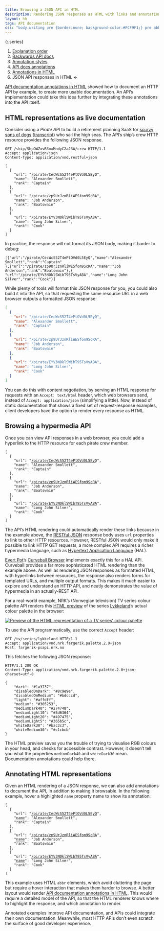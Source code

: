 ```yaml
---
title: Browsing a JSON API in HTML
description: Rendering JSON responses as HTML with links and annotations
layout: hh
tags: API documentation
css: "body.writing pre {border:none; background-color:#FCF9F1;} pre abbr { border-bottom:none; background-color:#FFEBA9; color:black; }"
---
```



{:.series}
1. [Explanation order](explanation-order)
2. [Backwards API docs](api-docs-backwards)
3. [Annotation styles](annotations)
4. [API docs annotations](api-docs-annotations)
5. [Annotations in HTML](api-docs-annotations-html)
6. JSON API responses in HTML ←

[API documentation annotations in HTML](api-docs-annotations-html)
showed how to document an HTTP API by example, to create more usable documentation.
An API’s implementation could take this idea further by integrating these annotations into the API itself.

## HTML representations as live documentation

Consider using a _Pirate API_ to build a retirement planning SaaS for
[scurvy sons of dogs](https://www.youtube.com/watch?v=F3QYm5W8waI)
([transcript](https://maple-clef.livejournal.com/31063.html)) who sail the high seas.
The API’s ship’s crew HTTP resource provides the following JSON response.

```http
GET /ship/ShpOWZxvR3mxMndyC2aJ3A/crew HTTP/1.1
Accept: application/json
Content-Type: application/vnd.restful+json

[
  {
    "url": "/pirate/CecWcS52T4ePtOVd0L5EyQ",
    "name": "Alexander Smollett",
    "rank": "Captain"
  },
  {
    "url": "/pirate/zp9UrJznRliWESfom9ScRA",
    "name": "Job Anderson",
    "rank": "Boatswain"
  },
  {
    "url": "/pirate/EYV3NOklSWibT95TsVyABA",
    "name": "Long John Silver",
    "rank": "Cook"
  }
]
```

In practice, the response will not format its JSON body, making it harder to debug:

```
[{"url":"/pirate/CecWcS52T4ePtOVd0L5EyQ","name":"Alexander Smollett","rank":"Captain"
},{"url":"/pirate/zp9UrJznRliWESfom9ScRA","name":"Job Anderson","rank":"Boatswain"},{
"url":"/pirate/EYV3NOklSWibT95TsVyABA","name":"Long John Silver","rank":"Cook"}]
```

While plenty of tools will format this JSON response for you, you could also build it into the API,
so that requesting the same resource URL in a web browser outputs a formatted JSON response:

```json
[
  {
    "url": "/pirate/CecWcS52T4ePtOVd0L5EyQ",
    "name": "Alexander Smollett",
    "rank": "Captain"
  },
  {
    "url": "/pirate/zp9UrJznRliWESfom9ScRA",
    "name": "Job Anderson",
    "rank": "Boatswain"
  },
  {
    "url": "/pirate/EYV3NOklSWibT95TsVyABA",
    "name": "Long John Silver",
    "rank": "Cook"
  }
]
```

You can do this with content negotiation, by serving an HTML response for requests with an
`Accept: text/html` header, which web browsers send, instead of `Accept: application/json` (simplifying a little).
Now, instead of static documentation that shows a fixed set of request-response examples, client developers have the option to render every response as HTML.

## Browsing a hypermedia API

Once you can view API responses in a web browser, you could add a hyperlink to the HTTP resource for each pirate crew member.

<div class="language-json highlighter-rouge"><div class="highlight"><pre class="highlight"><code><span class="p">[</span><span class="w">
  </span><span class="p">{</span><span class="w">
    </span><span class="nl">"url"</span><span class="p">:</span><span class="w"> </span><span class="s2">"<a href="api/pirate-not-found.html">/pirate/CecWcS52T4ePtOVd0L5EyQ</a>"</span><span class="p">,</span><span class="w">
    </span><span class="nl">"name"</span><span class="p">:</span><span class="w"> </span><span class="s2">"Alexander Smollett"</span><span class="p">,</span><span class="w">
    </span><span class="nl">"rank"</span><span class="p">:</span><span class="w"> </span><span class="s2">"Captain"</span><span class="w">
  </span><span class="p">},</span><span class="w">
  </span><span class="p">{</span><span class="w">
    </span><span class="nl">"url"</span><span class="p">:</span><span class="w"> </span><span class="s2">"<a href="api/pirate-not-found.html">/pirate/zp9UrJznRliWESfom9ScRA</a>"</span><span class="p">,</span><span class="w">
    </span><span class="nl">"name"</span><span class="p">:</span><span class="w"> </span><span class="s2">"Job Anderson"</span><span class="p">,</span><span class="w">
    </span><span class="nl">"rank"</span><span class="p">:</span><span class="w"> </span><span class="s2">"Boatswain"</span><span class="w">
  </span><span class="p">},</span><span class="w">
  </span><span class="p">{</span><span class="w">
    </span><span class="nl">"url"</span><span class="p">:</span><span class="w"> </span><span class="s2">"<a href="api/pirate-not-found.html">/pirate/EYV3NOklSWibT95TsVyABA</a>"</span><span class="p">,</span><span class="w">
    </span><span class="nl">"name"</span><span class="p">:</span><span class="w"> </span><span class="s2">"Long John Silver"</span><span class="p">,</span><span class="w">
    </span><span class="nl">"rank"</span><span class="p">:</span><span class="w"> </span><span class="s2">"Cook"</span><span class="w">
  </span><span class="p">}</span><span class="w">
</span><span class="p">]</span><span class="w">
</span></code></pre></div></div>

The API’s HTML rendering could automatically render these links because in the example above, the [RESTful JSON](https://restfuljson.org) response body uses `url` properties to link to other HTTP resources.
However, RESTful JSON would only make it possible to link HTTP GET requests;
a more complex API requires a richer hypermedia language, such as
[Hypertext Application Language](https://en.wikipedia.org/wiki/Hypertext_Application_Language) (HAL).

[Evert Pot](https://evertpot.com)’s [Curveball Browser](https://github.com/curveball/browser/#readme)
implements exactly this for a HAL API.
Curveball provides a far more sophisticated HTML rendering than the example above.
As well as rendering JSON responses as formatted HTML, with hyperlinks between resources, the response also renders forms for templated URLs, and multiple output formats.
This makes it much easier to explore and understand an HTTP API, and neatly demonstrates the value of hypermedia in an actually-REST API.

For a real-world example, NRK’s (Norwegian television) TV series colour palette API renders this 
[HTML preview](https://fargerik-psapi.nrk.no/tv/series/lykkeland) 
of the series [Lykkeland](https://www.imdb.com/title/tt7005636/)’s actual colour palette in the browser:

[ ![Preview of the HTML representation of a TV series’ colour palette](api/lykkeland.webp) ](https://fargerik-psapi.nrk.no/tv/series/lykkeland)

To use the API programmatically, use the correct `Accept` header:

```http
GET /tv/series/lykkeland HTTP/1.1
Accept: application/vnd.nrk.fargerik.palette.2.0+json
Host: fargerik-psapi.nrk.no
```

This fetches the following JSON response:

```http
HTTP/1.1 200 OK
Content-Type: application/vnd.nrk.fargerik.palette.2.0+json; charset=utf-8

{
    "dark": "#1a3737",
    "disabledOnDark": "#8c9e9e",
    "disabledOnMedium": "#bdcccd",
    "light": "#affdff",
    "medium": "#305253",
    "mediumDark40": "#274748",
    "mediumLight10": "#3d6364",
    "mediumLight20": "#497475",
    "mediumLight5": "#365b5c",
    "whiteDark30": "#bac3c3",
    "whiteMedium30": "#c1cbcb"
}
```

The HTML preview saves you the trouble of trying to visualise RGB colours in your head, and checks for accessible contrast.
However, it doesn’t tell you what the properties `mediumDark40` and `whiteDark30` mean.
Documentation annotations could help there.

## Annotating HTML representations

Given an HTML rendering of a JSON response, we can also add annotations to document the API, in addition to making it browsable.
In the following example, hover a highlighted `name` property name to show its annotation:

<div class="language-json highlighter-rouge"><div class="highlight"><pre class="highlight"><code><span class="p">[</span><span class="w">
  </span><span class="p">{</span><span class="w">
    </span><span class="nl">"url"</span><span class="p">:</span><span class="w"> </span><span class="s2">"<a href="api/pirate-not-found.html">/pirate/CecWcS52T4ePtOVd0L5EyQ</a>"</span><span class="p">,</span><span class="w">
    </span><span class="nl">"<abbr title="Crew members have unique names on each ship, and adopt an alias when joining a ship if an existing crew member already uses their preferred name">name</abbr>"</span><span class="p">:</span><span class="w"> </span><span class="s2">"Alexander Smollett"</span><span class="p">,</span><span class="w">
    </span><span class="nl">"rank"</span><span class="p">:</span><span class="w"> </span><span class="s2">"Captain"</span><span class="w">
  </span><span class="p">},</span><span class="w">
  </span><span class="p">{</span><span class="w">
    </span><span class="nl">"url"</span><span class="p">:</span><span class="w"> </span><span class="s2">"<a href="api/pirate-not-found.html">/pirate/zp9UrJznRliWESfom9ScRA</a>"</span><span class="p">,</span><span class="w">
    </span><span class="nl">"<abbr title="Crew members have unique names on each ship, and adopt an alias when joining a ship if an existing crew member already uses their preferred name">name</abbr>"</span><span class="p">:</span><span class="w"> </span><span class="s2">"Job Anderson"</span><span class="p">,</span><span class="w">
    </span><span class="nl">"rank"</span><span class="p">:</span><span class="w"> </span><span class="s2">"Boatswain"</span><span class="w">
  </span><span class="p">},</span><span class="w">
  </span><span class="p">{</span><span class="w">
    </span><span class="nl">"url"</span><span class="p">:</span><span class="w"> </span><span class="s2">"<a href="api/pirate-not-found.html">/pirate/EYV3NOklSWibT95TsVyABA</a>"</span><span class="p">,</span><span class="w">
    </span><span class="nl">"<abbr title="Crew members have unique names on each ship, and adopt an alias when joining a ship if an existing crew member already uses their preferred name">name</abbr>"</span><span class="p">:</span><span class="w"> </span><span class="s2">"Long John Silver"</span><span class="p">,</span><span class="w">
    </span><span class="nl">"rank"</span><span class="p">:</span><span class="w"> </span><span class="s2">"Cook"</span><span class="w">
  </span><span class="p">}</span><span class="w">
</span><span class="p">]</span><span class="w">
</span></code></pre></div></div>

This example uses HTML `abbr` elements, which avoid cluttering the page but require a hover interaction that makes them harder to browse.
A better layout would render [API documentation annotations in HTML](api-docs-annotations-html).
This would require a detailed model of the API, so that the HTML renderer knows where to highlight the response, and which annotation to render.

Annotated examples improve API documentation, and APIs could integrate their own documentation.
Meanwhile, most HTTP APIs don’t even scratch the surface of good developer experience.
